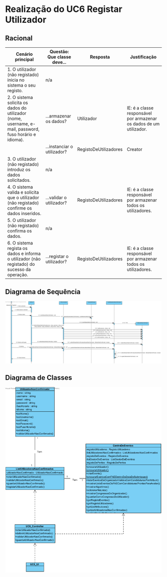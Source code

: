 # Realização do UC6 Registar Utilizador #

## Racional ##

| Cenário principal                                                                                       | Questão: Que classe deve... | Resposta              | Justificação                                                        |
|---------------------------------------------------------------------------------------------------------|-----------------------------|-----------------------|---------------------------------------------------------------------|
| 1. O utilizador (não registado) inicia no sistema o seu registo.                                        | n/a                         |                       |                                                                     |
| 2. O sistema solicita os dados do utilizador (nome, username, e-mail, password, fuso horário e idioma). | ...armazenar os dados?      | Utilizador            | IE: é a classe responsável por armazenar os dados de um utilizador. |
|                                                                                                         | ...instanciar o utilizador? | RegistoDeUtilizadores | Creator                                                             |
| 3. O utilizador (não registado) introduz os dados solicitados.                                          | n/a                         |                       |                                                                     |
| 4. O sistema valida e solicita que o utilizador (não registado) confirme os dados inseridos.            | ...validar o utilizador?    | RegistoDeUtilizadores | IE: é a classe responsável por armazenar todos os utilizadores.     |
| 5. O utilizador (não registado) confirma os dados.                                                      |  n/a                           |                       |                                                                     |
| 6. O sistema regista os dados e informa o utilizador (não registado) do sucesso da operação.            | ...registar o utilizador?   | RegistoDeUtilizadores | IE: é a classe responsável por armazenar todos os utilizadores.     |

##	Diagrama de Sequência ##
![UC6-Registar_Utilizador-SD.png](../Imagens/Design/UC6-Registar_Utilizador-SD.png)
##	Diagrama de Classes ##
![UC6-Registar_Utilizador-ClassDiagram.png](../Imagens/Design/UC6-Registar_Utilizador-ClassDiagram.png)

